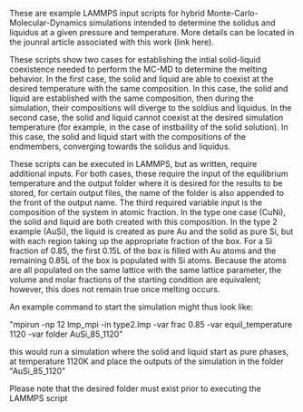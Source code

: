 These are example LAMMPS input scripts for hybrid Monte-Carlo-Molecular-Dynamics simulations intended to determine the solidus and liquidus at a given pressure and temperature. More details can be located in the jounral article associated with this work (link here).

These scripts show two cases for establishing the intial solid-liquid coexistence needed to perform the MC-MD to determine the melting behavior. In the first case, the solid and liquid are able to coexist at the desired temperature with the same composition. In this case, the solid and liquid are established with the same composition, then during the simulation, their compositions will diverge to the soldius and liquidus.
In the second case, the solid and liquid cannot coexist at the desired simulation temperature (for example, in the case of instbaility of the solid solution). In this case, the solid and liquid start with the compositions of the endmembers, converging towards the solidus and liquidus.

These scripts can be executed in LAMMPS, but as written, require additional inputs. For both cases, these require the input of the equilibrium temperature and the output folder where it is desired for the results to be stored, for certain output files, the name of the folder is also appended to the front of the output name. The third required variable input is the composition of the system in atomic fraction. In the type one case (CuNi), the solid and liquid are both created with this composition. In the type 2 example (AuSi), the liquid is created as pure Au and the solid as pure Si, but with each region taking up the appropriate fraction of the box. For a Si fraction of 0.85, the first 0.15L of the box is filled with Au atoms and the remaining 0.85L of the box is populated with Si atoms. Because the atoms are all populated on the same lattice with the same lattice parameter, the volume and molar fractions of the starting condition are equivalent; however, this does not remain true once melting occurs.

An example command to start the simulation might thus look like:

"mpirun -np 12 lmp_mpi -in type2.lmp -var frac 0.85 -var equil_temperature 1120 -var folder AuSi_85_1120"

this would run a simulation where the solid and liquid start as pure phases, at temperature 1120K and place the outputs of the simulation in the folder "AuSi_85_1120"

Please note that the desired folder must exist prior to executing the LAMMPS script
